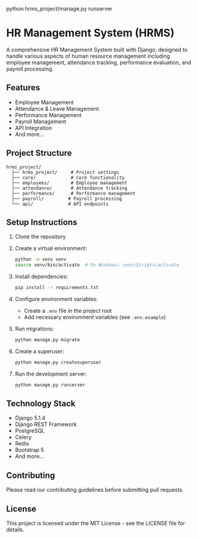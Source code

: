 python hrms_project/manage.py runserver

# HR Management System (HRMS)

A comprehensive HR Management System built with Django, designed to handle various aspects of human resource management including employee management, attendance tracking, performance evaluation, and payroll processing.

## Features

- Employee Management
- Attendance & Leave Management
- Performance Management
- Payroll Management
- API Integration
- And more...

## Project Structure

```
hrms_project/
  ├── hrms_project/     # Project settings
  ├── core/             # Core functionality
  ├── employees/        # Employee management
  ├── attendance/       # Attendance tracking
  ├── performance/      # Performance management
  ├── payroll/         # Payroll processing
  └── api/             # API endpoints
```

## Setup Instructions

1. Clone the repository
2. Create a virtual environment:
   ```bash
   python -m venv venv
   source venv/bin/activate  # On Windows: venv\Scripts\activate
   ```

3. Install dependencies:
   ```bash
   pip install -r requirements.txt
   ```

4. Configure environment variables:
   - Create a `.env` file in the project root
   - Add necessary environment variables (see `.env.example`)

5. Run migrations:
   ```bash
   python manage.py migrate
   ```

6. Create a superuser:
   ```bash
   python manage.py createsuperuser
   ```

7. Run the development server:
   ```bash
   python manage.py runserver
   ```

## Technology Stack

- Django 5.1.4
- Django REST Framework
- PostgreSQL
- Celery
- Redis
- Bootstrap 5
- And more...

## Contributing

Please read our contributing guidelines before submitting pull requests.

## License

This project is licensed under the MIT License - see the LICENSE file for details.
